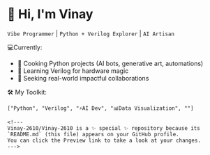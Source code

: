 # 👋 Hi, I'm Vinay 

`Vibe Programmer` | `Python + Verilog Explorer` | `AI Artisan`

💻Currently:
- 🐍 Cooking Python projects (AI bots, generative art, automations)  
- 🔌 Learning Verilog for hardware magic  
- 🤝 Seeking real-world impactful collaborations  

🛠️ My Toolkit:
```
["Python", "Verilog", "⚡AI Dev", "📊Data Visualization", ""]

<!---
Vinay-2610/Vinay-2610 is a ✨ special ✨ repository because its `README.md` (this file) appears on your GitHub profile.
You can click the Preview link to take a look at your changes.
--->
